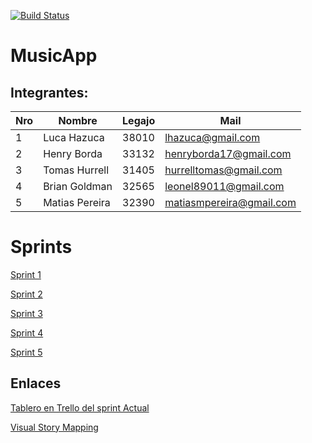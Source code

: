 [![Build Status](https://travis-ci.com/matiasmpereira/music-app.svg?branch=master)](https://travis-ci.com/matiasmpereira/music-app)

# MusicApp #

## Integrantes: 

Nro |   Nombre   | Legajo  | Mail
----|------------|-------- |------
1   | Luca Hazuca  |38010  |lhazuca@gmail.com
2   | Henry Borda  |33132  |henryborda17@gmail.com
3   |Tomas Hurrell |31405  |hurrelltomas@gmail.com
4   |Brian Goldman |32565  |leonel89011@gmail.com
5   |Matias Pereira|32390  |matiasmpereira@gmail.com

# Sprints
[Sprint 1](./sprints/sprint1.md) 

[Sprint 2](./sprints/sprint2.md)

[Sprint 3](./sprints/sprint3.md)

[Sprint 4](./sprints/sprint4.md)

[Sprint 5](./sprints/sprint5.md)

 ## Enlaces
  [Tablero en Trello del sprint Actual](https://trello.com/b/QoXXAIG5/music-app)
  
  [Visual Story Mapping](https://www.featuremap.co/maps/BrianLeoGoldman/Music-App)
